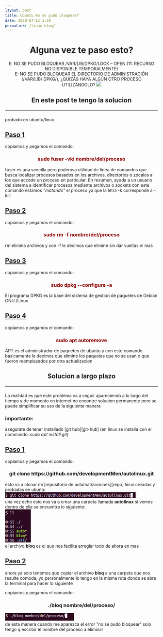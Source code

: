 ```yaml
---
layout: post
title: Ubuntu No se pudo bloquear?
date: 2020-07-12 1:30
permalink: /linux-bloq/
---
```

<div style="text-align: center;">
	<h1>
		Alguna vez te paso esto?
	</h1>
	E: NO SE PUDO BLOQUEAR /VAR/LIB/DPKG/LOCK – OPEN (11: RECURSO NO 
	DISPONIBLE TEMPORALMENTE) <br>
	E: NO SE PUDO BLOQUEAR EL DIRECTORIO DE ADMINISTRACIÓN (/VAR/LIB/
	DPKG/), ¿QUIZÁS HAYA ALGÚN OTRO PROCESO UTILIZÁNDOLO?
	<img src="https://external-content.duckduckgo.com/
	iu/?u=https%3A%2F%2F1.
	bp.blogspot.com%2F-kPswYc9C_dA%2FXbcP0tLFCaI%2FAAAAAAAADfU%2FXXG1OHT9qj
	I
	3xwu6Ckt3rOJJGnTn7LG0QCLcBGAsYHQ%2Fs1600%2Ferrorvarlibdpkglock.jpg&f=1&
	nofb=1">
	<h2>
		En este post te tengo la solucion
		<hr>
	</h2>
</div>
probado en ubuntu/linux

<h2 style="text-decoration: underline;">Paso 1</h2>
copiamos y pegamos el comando:
<h3 style="text-align: center; color: darkred;">
	sudo fuser -vki nombre/del/proceso
</h3>
fuser es una sencilla pero poderosa utilidad de línea de comandos que
busca localizar procesos basados ​​en los archivos, directorios o zócalos 
a los que accede un proceso en particular. En resumen, ayuda a un 
usuario del sistema a identificar procesos mediante archivos o sockets
con este comando estamos <em>"matando"</em> el proceso ya que la letra -k 
corresponde a -kill

<h2 style="text-decoration: underline;">Paso 2</h2>
copiamos y pegamos el comando:
<h3 style="text-align: center; color: darkred;">
	sudo rm -f nombre/del/proceso
</h3>
rm elimina archivos y con -f le decimos que elimine sin dar vueltas ni mas

<h2 style="text-decoration: underline;">Paso 3</h2>
copiamos y pegamos el comando:
<h3 style="text-align: center; color: darkred;">
	sudo dpkg --configure -a
</h3>
El programa DPKG es la base del sistema de gestión de paquetes de Debian GNU
/Linux

<h2 style="text-decoration: underline;">Paso 4</h2>
copiamos y pegamos el comando:
<h3 style="text-align: center; color: darkred;">
	sudo apt autoremove
</h3>
APT es el administrador de paquetes de ubuntu y con este comando 
basicamente le decimos que elimine los paquetes que no se usan o que fueron 
reemplazados por otra actualizacion

<div style="text-align: center;">
	<h2>
		Solucion a largo plazo
		<hr>
	</h2>
</div>

La realidad es que este problema va a seguir apareciendo a lo largo del 
tiempo y de momento en internet no encontre solucion permanente pero se 
puede simplificar su uso de la siguiente manera

<h3>importante:</h3> asegurate de tener installado [git hub][git-hub] (en 
linux se installa con el commando: <em>sudo apt install git</em>)

<h2 style="text-decoration: underline;">Paso 1</h2>
copiamos y pegamos el comando:
<h3 style="text-align: center;">
	git clone https://github.com/developmentMen/autolinux.git
</h3>
esto va a clonar mi [repositorio de automatizaciones][repo] linux creadas y 
probadas en ubuntu
<img src="/img/git-clone.png"><br>
una vez echo esto nos va a crear una carpeta llamada <b>autolinux</b> si
vemos dentro de ella se encuentra lo siguiente:
<br><img src="/img/ll.png"><br>
el archivo <b>bloq</b> es el que nos facilita arreglar todo de ahora en mas

<h2 style="text-decoration: underline;">Paso 2</h2>
ahora ya solo tenemos que copiar el archivo <b>bloq</b> a una carpeta que 
nos resulte comoda, yo personalmente lo tengo en la misma ruta donde se 
abre la terminal para hacer lo siguiente

copiamos y pegamos el comando:
<h3 style="text-align: center;">
	./bloq nombre/del/proceso/
</h3>
<img src="/img/bloq.png"><br>
de esta manera cuando me aparezca el error "no se pudo bloquear" solo tengo 
q escribir el nombre del proceso a eliminar

[git-hub]: https://git-scm.com/download/
[repo]: https://github.com/developmentMen/autolinux.git